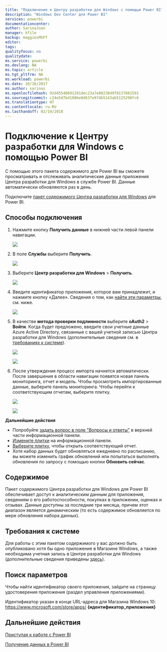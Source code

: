 ```yaml
---
title: "Подключение к Центру разработки для Windows с помощью Power BI"
description: "Windows Dev Center для Power BI"
services: powerbi
documentationcenter: 
author: SarinaJoan
manager: kfile
backup: maggiesMSFT
editor: 
tags: 
qualityfocus: no
qualitydate: 
ms.service: powerbi
ms.devlang: NA
ms.topic: article
ms.tgt_pltfrm: NA
ms.workload: powerbi
ms.date: 10/16/2017
ms.author: sarinas
ms.openlocfilehash: 92d45548691291dec23a7e80238d9f8137881591
ms.sourcegitcommit: c24e5d7bd1806e0d637e974b5143ab5125298fc6
ms.translationtype: HT
ms.contentlocale: ru-RU
ms.lasthandoff: 02/19/2018
---
```

# <a name="connect-to-windows-dev-center-with-power-bi"></a>Подключение к Центру разработки для Windows с помощью Power BI
С помощью этого пакета содержимого для Power BI вы сможете просматривать и отслеживать аналитические данные приложения Центра разработки для Windows в службе Power BI. Данные автоматически обновляются раз в день.

Подключите [пакет содержимого Центра разработки для Windows](https://app.powerbi.com/getdata/services/devcenter) для Power BI.

## <a name="how-to-connect"></a>Способы подключения
1. Нажмите кнопку **Получить данные** в нижней части левой панели навигации.
   
   ![](media/service-connect-to-windows-dev-center/getdata.png)
2. В поле **Службы** выберите **Получить**.
   
   ![](media/service-connect-to-windows-dev-center/services.png)
3. Выберите **Центр разработки для Windows** \> **Получить**.
   
   ![](media/service-connect-to-windows-dev-center/windowsdev.png)
4. Введите идентификатор приложения, которое вам принадлежит, и нажмите кнопку «Далее». Сведения о том, как [найти эти параметры](#FindingParams), см. ниже.
   
   ![](media/service-connect-to-windows-dev-center/params.png)
5. В качестве **метода проверки подлинности** выберите **oAuth2** \> **Войти**. Когда будет предложено, введите свои учетные данные Azure Active Directory, связанные с вашей учетной записью Центра разработки для Windows (дополнительные сведения см. в [требованиях к системе](#Requirements)).
   
    ![](media/service-connect-to-windows-dev-center/creds.png)
   
    ![](media/service-connect-to-windows-dev-center/creds2.png)
6. После утверждения процесс импорта начнется автоматически. После завершения в области навигации появятся новая панель мониторинга, отчет и модель. Чтобы просмотреть импортированные данные, выберите панель мониторинга. Чтобы перейти к соответствующим отчетам, выберите плитку.
   
    ![](media/service-connect-to-windows-dev-center/dashboard.png)
   
    ![](media/service-connect-to-windows-dev-center/report.png)

**Дальнейшие действия**

* Попробуйте [задать вопрос в поле "Вопросы и ответы"](power-bi-q-and-a.md) в верхней части информационной панели.
* [Измените плитки](service-dashboard-edit-tile.md) на информационной панели.
* [Выберите плитку](service-dashboard-tiles.md), чтобы открыть соответствующий отчет.
* Хотя набор данных будет обновляться ежедневно по расписанию, вы можете изменить график обновлений или попытаться выполнять обновления по запросу с помощью кнопки **Обновить сейчас**.

## <a name="whats-included"></a>Содержимое
Пакет содержимого Центра разработки для Windows для Power BI обеспечивает доступ к аналитическим данным для приложения, сведениям о его работоспособности, покупках в приложении, оценках и отзывах. Данные доступны за последние три месяца, причем этот диапазон является динамическим (то есть содержимое обновляется по мере обновления набора данных).

<a name="Requirements"></a>

## <a name="system-requirements"></a>Требования к системе
Для работы с этим пакетом содержимого у вас должно быть опубликовано хотя бы одно приложение в Магазине Windows, а также необходима учетная запись в Центре разработки для Windows (дополнительные сведения приведены [здесь](https://msdn.microsoft.com/windows/uwp/publish/manage-account-users)).

<a name="FindingParams"></a>

## <a name="finding-parameters"></a>Поиск параметров
Чтобы найти идентификатор своего приложения, зайдите на страницу удостоверения приложения (раздел управления приложениями).

Идентификатор указан в конце URL-адреса для Магазина Windows 10: https://www.microsoft.com/store/apps/ **{идентификатор_приложения}**

## <a name="next-steps"></a>Дальнейшие действия
[Приступая к работе с Power BI](service-get-started.md)

[Получение данных в Power BI](service-get-data.md)

